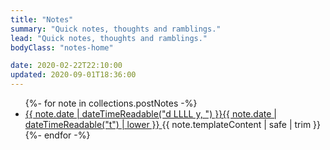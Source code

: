```yaml
---
title: "Notes"
summary: "Quick notes, thoughts and ramblings."
lead: "Quick notes, thoughts and ramblings."
bodyClass: "notes-home"

date: 2020-02-22T22:10:00
updated: 2020-09-01T18:36:00
---
```


<ul class="[ notes__list ] [ flow ]">
{%- for note in collections.postNotes -%}
  <li class="[ notes__list-item ]">
    <article class="[ note__summary ] [ flow ]">
      <a href="{{ note.url }}">
        <time datetime="{{ note.date | dateTime }}">{{ note.date | dateTimeReadable("d LLLL y, ") }}{{ note.date | dateTimeReadable("t") | lower }}</time>
      </a>
      {{ note.templateContent | safe | trim }}
    </article>
  </li>
{%- endfor -%}
</ul>
